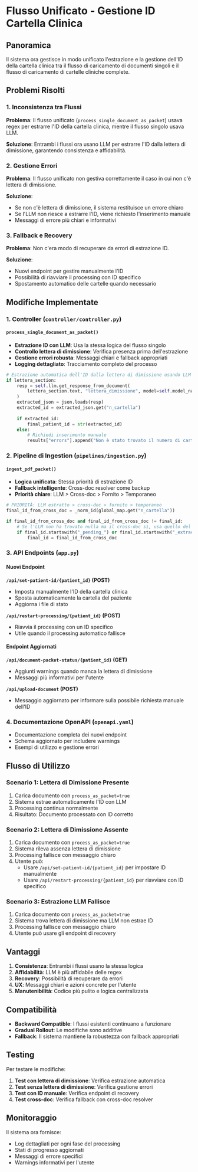 # Flusso Unificato - Gestione ID Cartella Clinica

## Panoramica

Il sistema ora gestisce in modo unificato l'estrazione e la gestione dell'ID della cartella clinica tra il flusso di caricamento di documenti singoli e il flusso di caricamento di cartelle cliniche complete.

## Problemi Risolti

### 1. Inconsistenza tra Flussi
**Problema**: Il flusso unificato (`process_single_document_as_packet`) usava regex per estrarre l'ID della cartella clinica, mentre il flusso singolo usava LLM.

**Soluzione**: Entrambi i flussi ora usano LLM per estrarre l'ID dalla lettera di dimissione, garantendo consistenza e affidabilità.

### 2. Gestione Errori
**Problema**: Il flusso unificato non gestiva correttamente il caso in cui non c'è lettera di dimissione.

**Soluzione**: 
- Se non c'è lettera di dimissione, il sistema restituisce un errore chiaro
- Se l'LLM non riesce a estrarre l'ID, viene richiesto l'inserimento manuale
- Messaggi di errore più chiari e informativi

### 3. Fallback e Recovery
**Problema**: Non c'era modo di recuperare da errori di estrazione ID.

**Soluzione**: 
- Nuovi endpoint per gestire manualmente l'ID
- Possibilità di riavviare il processing con ID specifico
- Spostamento automatico delle cartelle quando necessario

## Modifiche Implementate

### 1. Controller (`controller/controller.py`)

#### `process_single_document_as_packet()`
- **Estrazione ID con LLM**: Usa la stessa logica del flusso singolo
- **Controllo lettera di dimissione**: Verifica presenza prima dell'estrazione
- **Gestione errori robusta**: Messaggi chiari e fallback appropriati
- **Logging dettagliato**: Tracciamento completo del processo

```python
# Estrazione automatica dell'ID dalla lettera di dimissione usando LLM
if lettera_section:
    resp = self.llm.get_response_from_document(
        lettera_section.text, "lettera_dimissione", model=self.model_name
    )
    extracted_json = json.loads(resp)
    extracted_id = extracted_json.get("n_cartella")
    
    if extracted_id:
        final_patient_id = str(extracted_id)
    else:
        # Richiedi inserimento manuale
        results["errors"].append("Non è stato trovato il numero di cartella nella lettera di dimissione; inserisci patient_id manualmente")
```

### 2. Pipeline di Ingestion (`pipelines/ingestion.py`)

#### `ingest_pdf_packet()`
- **Logica unificata**: Stessa priorità di estrazione ID
- **Fallback intelligente**: Cross-doc resolver come backup
- **Priorità chiare**: LLM > Cross-doc > Fornito > Temporaneo

```python
# PRIORITÀ: LLM estratto > cross-doc > fornito > temporaneo
final_id_from_cross_doc = _norm_id(global_map.get("n_cartella"))

if final_id_from_cross_doc and final_id_from_cross_doc != final_id:
    # Se l'LLM non ha trovato nulla ma il cross-doc sì, usa quello del cross-doc
    if final_id.startswith("_pending_") or final_id.startswith("_extract_"):
        final_id = final_id_from_cross_doc
```

### 3. API Endpoints (`app.py`)

#### Nuovi Endpoint

**`/api/set-patient-id/{patient_id}` (POST)**
- Imposta manualmente l'ID della cartella clinica
- Sposta automaticamente la cartella del paziente
- Aggiorna i file di stato

**`/api/restart-processing/{patient_id}` (POST)**
- Riavvia il processing con un ID specifico
- Utile quando il processing automatico fallisce

#### Endpoint Aggiornati

**`/api/document-packet-status/{patient_id}` (GET)**
- Aggiunti warnings quando manca la lettera di dimissione
- Messaggi più informativi per l'utente

**`/api/upload-document` (POST)**
- Messaggio aggiornato per informare sulla possibile richiesta manuale dell'ID

### 4. Documentazione OpenAPI (`openapi.yaml`)

- Documentazione completa dei nuovi endpoint
- Schema aggiornato per includere warnings
- Esempi di utilizzo e gestione errori

## Flusso di Utilizzo

### Scenario 1: Lettera di Dimissione Presente
1. Carica documento con `process_as_packet=true`
2. Sistema estrae automaticamente l'ID con LLM
3. Processing continua normalmente
4. Risultato: Documento processato con ID corretto

### Scenario 2: Lettera di Dimissione Assente
1. Carica documento con `process_as_packet=true`
2. Sistema rileva assenza lettera di dimissione
3. Processing fallisce con messaggio chiaro
4. Utente può:
   - Usare `/api/set-patient-id/{patient_id}` per impostare ID manualmente
   - Usare `/api/restart-processing/{patient_id}` per riavviare con ID specifico

### Scenario 3: Estrazione LLM Fallisce
1. Carica documento con `process_as_packet=true`
2. Sistema trova lettera di dimissione ma LLM non estrae ID
3. Processing fallisce con messaggio chiaro
4. Utente può usare gli endpoint di recovery

## Vantaggi

1. **Consistenza**: Entrambi i flussi usano la stessa logica
2. **Affidabilità**: LLM è più affidabile delle regex
3. **Recovery**: Possibilità di recuperare da errori
4. **UX**: Messaggi chiari e azioni concrete per l'utente
5. **Manutenibilità**: Codice più pulito e logica centralizzata

## Compatibilità

- **Backward Compatible**: I flussi esistenti continuano a funzionare
- **Gradual Rollout**: Le modifiche sono additive
- **Fallback**: Il sistema mantiene la robustezza con fallback appropriati

## Testing

Per testare le modifiche:

1. **Test con lettera di dimissione**: Verifica estrazione automatica
2. **Test senza lettera di dimissione**: Verifica gestione errori
3. **Test con ID manuale**: Verifica endpoint di recovery
4. **Test cross-doc**: Verifica fallback con cross-doc resolver

## Monitoraggio

Il sistema ora fornisce:
- Log dettagliati per ogni fase del processing
- Stati di progresso aggiornati
- Messaggi di errore specifici
- Warnings informativi per l'utente 